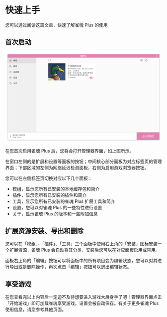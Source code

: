 # 快速上手

您可以通过阅读这篇文章，快速了解雀魂 Plus 的使用

## 首次启动

![屏幕截图 01](https://github.com/iamapig120/simpad-ebay-imgs/blob/master/screenshot_01.png?raw=true)

在您首次启用雀魂 Plus 后，您将会打开管理器界面，如上图所示。

在窗口左侧的是扩展和设置等面板的按钮；中间核心部分面板为对应标签页的管理界面；下部区域的左侧为网络延迟检测面板，右侧为启用游戏浏览器按钮。

您可以在左侧标签页切换对应以下几个面板：

- 模组，显示您所有已安装的本地缓存包和简介
- 插件，显示您所有已安装的插件和简介
- 工具，显示您所有已安装的雀魂 Plus 扩展工具和简介
- 设置，您可以对雀魂 Plus 的一些特性进行设置
- 关于，显示雀魂 Plus 的版本和一些附加信息

## 扩展资源安装、导出和删除

您可以在「模组」、「插件」、「工具」三个面板中使用右上角的「安装」图标安装一个扩展资源，雀魂 Plus 会自动将其分类，安装后您可以在对应面板启用或禁用。

面板右上角的「编辑」按钮可以将面板中的所有项目变为编辑状态，您可以对其进行导出或是删除操作，再次点击「编辑」按钮可以退出编辑状态。

## 享受游戏

在您查看完以上内容后一定迫不及待想要进入游戏大展身手了吧！管理器界面点击「开始游戏」即可加载雀魂享受游戏，设置会被自动保存。有关于更多雀魂 Plus 使用信息，请您参考其他页面。